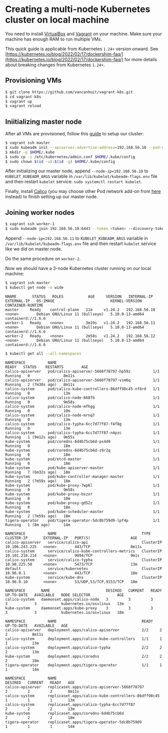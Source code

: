 # Creating a multi-node Kubernetes cluster on local machine

You need to install [VirtualBox](https://www.virtualbox.org/) and [Vagrant](https://www.vagrantup.com/) on your machine. Make sure your machine has enough RAM to run multiple VMs.

This quick guide is applicable from Kubernetes `1.24+` version onward. See [https://kubernetes.io/blog/2022/02/17/dockershim-faq/](https://kubernetes.io/blog/2022/02/17/dockershim-faq/) for more details about breaking changes from Kubernetes `1.24+`.

## Provisioning VMs
```sh
$ git clone https://github.com/vancanhuit/vagrant-k8s.git
$ cd vagrant-k8s
$ vagrant up
$ vagrant reload
```

## Iniitializing master node
After all VMs are provisioned, follow this [guide](https://kubernetes.io/docs/setup/production-environment/tools/kubeadm/create-cluster-kubeadm/) to setup our cluster:

```sh
$ vagrant ssh master
$ sudo kubeadm init --apiserver-advertise-address=192.168.56.10 --pod-network-cidr=10.244.0.0/16
$ mkdir -p $HOME/.kube
$ sudo cp -i /etc/kubernetes/admin.conf $HOME/.kube/config
$ sudo chown $(id -u):$(id -g) $HOME/.kube/config
```

After initializing our master node, append `--node-ip=192.168.56.10` to `KUBELET_KUBEADM_ARGS` variable in `/var/lib/kubelet/kubeadm-flags.env` file and then restart `kubelet` service: `sudo systemctl restart kubelet`.

Finally, install [Calico](https://projectcalico.docs.tigera.io/getting-started/kubernetes/quickstart) (you may choose other Pod network add-on from [here](https://kubernetes.io/docs/concepts/cluster-administration/networking/#how-to-implement-the-kubernetes-networking-model) instead) to finish setting up our master node.

## Joining worker nodes
```sh
$ vagrant ssh worker-1
$ sudo kubeadm join 192.168.56.10:6443 --token <token> --discovery-token-ca-cert-hash sha256:<hash>
```

Append `--node-ip=192.168.56.11` to `KUBELET_KUBEADM_ARGS` variable in `/var/lib/kubelet/kubeadm-flags.env` file and then restart `kubelet` service like we did on master node.

Do the same procedure on `worker-2`.

Now we should have a 3-node Kubernetes cluster running on our local machine:

```sh
$ vagrant ssh master
$ kubectl get node -o wide
```

```
NNAME       STATUS   ROLES           AGE     VERSION   INTERNAL-IP     EXTERNAL-IP   OS-IMAGE                         KERNEL-VERSION    CONTAINER-RUNTIME
master     Ready    control-plane   11m     v1.24.2   192.168.56.10   <none>        Debian GNU/Linux 11 (bullseye)   5.10.0-13-amd64   containerd://1.6.6
worker-1   Ready    <none>          3m19s   v1.24.2   192.168.56.11   <none>        Debian GNU/Linux 11 (bullseye)   5.10.0-13-amd64   containerd://1.6.6
worker-2   Ready    <none>          2m58s   v1.24.2   192.168.56.12   <none>        Debian GNU/Linux 11 (bullseye)   5.10.0-13-amd64   containerd://1.6.6
```

```sh
$ kubectl get all --all-namespaces
```

```
NAMESPACE          NAME                                           READY   STATUS    RESTARTS        AGE
calico-apiserver   pod/calico-apiserver-5668f78797-hp59z          1/1     Running   0               8m11s
calico-apiserver   pod/calico-apiserver-5668f78797-vsm6q          1/1     Running   2 (7m30s ago)   8m11s
calico-system      pod/calico-kube-controllers-86dff98c45-nf8rd   1/1     Running   0               13m
calico-system      pod/calico-node-668fb                          1/1     Running   0               9m58s
calico-system      pod/calico-node-mfhgg                          1/1     Running   0               10m
calico-system      pod/calico-node-mrnq7                          1/1     Running   0               13m
calico-system      pod/calico-typha-6cc7d77f87-f4f8g              1/1     Running   0               13m
calico-system      pod/calico-typha-6cc7d77f87-n4pzc              1/1     Running   1 (9m12s ago)   9m55s
kube-system        pod/coredns-6d4b75cb6d-ps4d9                   1/1     Running   0               18m
kube-system        pod/coredns-6d4b75cb6d-z9r2q                   1/1     Running   0               18m
kube-system        pod/etcd-master                                1/1     Running   0               18m
kube-system        pod/kube-apiserver-master                      1/1     Running   7 (6m32s ago)   18m
kube-system        pod/kube-controller-manager-master             1/1     Running   2 (7m59s ago)   18m
kube-system        pod/kube-proxy-7wp6l                           1/1     Running   0               9m58s
kube-system        pod/kube-proxy-bszxr                           1/1     Running   0               10m
kube-system        pod/kube-proxy-gd52z                           1/1     Running   0               18m
kube-system        pod/kube-scheduler-master                      1/1     Running   2 (7m59s ago)   18m
tigera-operator    pod/tigera-operator-5dc8b759d9-lpf4p           1/1     Running   1 (8m ago)      14m

NAMESPACE          NAME                                      TYPE        CLUSTER-IP       EXTERNAL-IP   PORT(S)                  AGE
calico-apiserver   service/calico-api                        ClusterIP   10.106.243.225   <none>        443/TCP                  8m11s
calico-system      service/calico-kube-controllers-metrics   ClusterIP   10.101.218.214   <none>        9094/TCP                 9m1s
calico-system      service/calico-typha                      ClusterIP   10.98.225.50     <none>        5473/TCP                 13m
default            service/kubernetes                        ClusterIP   10.96.0.1        <none>        443/TCP                  18m
kube-system        service/kube-dns                          ClusterIP   10.96.0.10       <none>        53/UDP,53/TCP,9153/TCP   18m

NAMESPACE       NAME                         DESIRED   CURRENT   READY   UP-TO-DATE   AVAILABLE   NODE SELECTOR            AGE
calico-system   daemonset.apps/calico-node   3         3         3       3            3           kubernetes.io/os=linux   13m
kube-system     daemonset.apps/kube-proxy    3         3         3       3            3           kubernetes.io/os=linux   18m

NAMESPACE          NAME                                      READY   UP-TO-DATE   AVAILABLE   AGE
calico-apiserver   deployment.apps/calico-apiserver          2/2     2            2           8m11s
calico-system      deployment.apps/calico-kube-controllers   1/1     1            1           13m
calico-system      deployment.apps/calico-typha              2/2     2            2           13m
kube-system        deployment.apps/coredns                   2/2     2            2           18m
tigera-operator    deployment.apps/tigera-operator           1/1     1            1           14m

NAMESPACE          NAME                                                 DESIRED   CURRENT   READY   AGE
calico-apiserver   replicaset.apps/calico-apiserver-5668f78797          2         2         2       8m11s
calico-system      replicaset.apps/calico-kube-controllers-86dff98c45   1         1         1       13m
calico-system      replicaset.apps/calico-typha-6cc7d77f87              2         2         2       13m
kube-system        replicaset.apps/coredns-6d4b75cb6d                   2         2         2       18m
tigera-operator    replicaset.apps/tigera-operator-5dc8b759d9           1         1         1       14m
```
